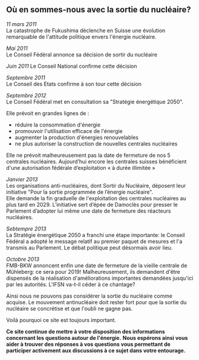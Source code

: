 ## Où en sommes-nous avec la sortie du nucléaire?
_11 mars 2011_  
La catastrophe de Fukushima déclenche en Suisse une évolution remarquable de l'attitude politique envers l'énergie nucléaire.

_Mai 2011_  
Le Conseil Fédéral annonce sa décision de sortir du nucléaire

_Juin 2011_
Le Conseil National confirme cette décision

_Septembre 2011_  
Le Conseil des Etats confirme à son tour cette décision

_Septembre 2012_  
Le Conseil Fédéral met en consultation sa "Stratégie énergétique 2050".

Elle prévoit en grandes lignes de :

- réduire la consommation d'énergie
- promouvoir l'utilisation efficace de l'énergie
- augmenter la production d'énergies renouvelables
- ne plus autoriser la construction de nouvelles centrales nucléaires

Elle ne prévoit malheureusement pas la date de fermeture de nos 5 centrales nucléaires.
Aujourd’hui encore les centrales suisses bénéficient d'une autorisation fédérale d’exploitation « à durée illimitée »

_Janvier 2013_  
Les organisations anti-nucléaires, dont Sortir du Nucléaire, déposent leur initiative "Pour la sortie programmée de l’énergie nucléaire".  
Elle demande la fin graduelle de l'exploitation des centrales nucléaires au plus tard en 2029. L’initiative sert d’épée de Damoclès pour presser le Parlement d’adopter lui même une date de fermeture des réacteurs nucléaires.

_Sebtempre 2013_  
La Stratégie énergétique 2050 a franchi une étape importante: le Conseil Fédéral a adopté le message relatif au premier paquet de mesures et l'a transmis au Parlement. Le débat politique peut désormais avoir lieu.

_Octobre 2013_  
FMB-BKW annoncent enfin une date de fermeture de la vieille centrale de Mühleberg: ce sera pour 2019! Malheureusement, ils demandent d'être dispensés de la réalisation d'améliorations importantes demandées jusqu'ici par les autorités. L'IFSN va-t-il céder à ce chantage?

Ainsi nous ne pouvons pas considérer la sortie du nucléaire comme acquise. Le mouvement antinucléaire doit rester fort pour que la sortie du nucléaire se concrétise et que l'oubli ne gagne pas.

Voilà pourquoi ce site est toujours important.

__Ce site continue de mettre à votre disposition des informations concernant les questions autour de l'énergie.__
__Nous espérons ainsi vous aider à trouver des réponses à vos questions vous permettant de participer activement aux discussions à ce sujet dans votre entourage.__
